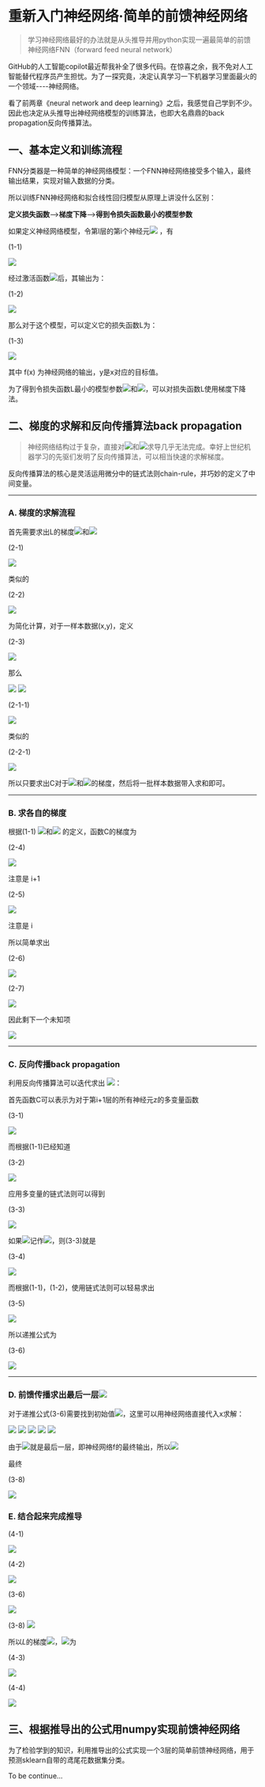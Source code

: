 # 重新入门神经网络·简单的前馈神经网络

> 学习神经网络最好的办法就是从头推导并用python实现一遍最简单的前馈神经网络FNN（forward feed neural network）

GitHub的人工智能copilot最近帮我补全了很多代码。在惊喜之余，我不免对人工智能替代程序员产生担忧。为了一探究竟，决定认真学习一下机器学习里面最火的一个领域----神经网络。

看了前两章《neural network and deep learning》之后，我感觉自己学到不少。因此也决定从头推导出神经网络模型的训练算法，也即大名鼎鼎的back propagation反向传播算法。

## 一、基本定义和训练流程

FNN分类器是一种简单的神经网络模型：一个FNN神经网络接受多个输入，最终输出结果，实现对输入数据的分类。

所以训练FNN神经网络和拟合线性回归模型从原理上讲没什么区别：

**定义损失函数**-->**梯度下降**-->**得到令损失函数最小的模型参数**

如果定义神经网络模型，令第l层的第i个神经元<img src="https://render.githubusercontent.com/render/math?math=z_i^l" > ，有

(1-1)

<img src="https://render.githubusercontent.com/render/math?math=z_i^l = \sum_{k=1}^nw_{ki}^{l-1}a_k^{l-1} + b_i^l" > 

经过激活函数<img src="https://render.githubusercontent.com/render/math?math=\sigma(z)">后，其输出为：

(1-2)

<img src="https://render.githubusercontent.com/render/math?math=z_i^l = \sum_{k=1}^nw_{ki}^{l-1}a_k^{l-1} + b_i^l">      

那么对于这个模型，可以定义它的损失函数L为：

(1-3)

<img src="https://render.githubusercontent.com/render/math?math=L = \frac{1}{2n}\sum_{k=1}^n(f(x_k)-y_k)^2">      

其中 f(x) 为神经网络的输出，y是x对应的目标值。

为了得到令损失函数L最小的模型参数<img src="https://render.githubusercontent.com/render/math?math=w_{ki}^l">和<img src="https://render.githubusercontent.com/render/math?math=b_i^l">，可以对损失函数L使用梯度下降法。

## 二、梯度的求解和反向传播算法back propagation

> 神经网络结构过于复杂，直接对<img src="https://render.githubusercontent.com/render/math?math=w_{ki}^l">和<img src="https://render.githubusercontent.com/render/math?math=b_i^l">求导几乎无法完成。幸好上世纪机器学习的先驱们发明了反向传播算法，可以相当快速的求解梯度。

反向传播算法的核心是灵活运用微分中的链式法则chain-rule，并巧妙的定义了中间变量。

----
### A. 梯度的求解流程

首先需要求出L的梯度<img src="https://render.githubusercontent.com/render/math?math=\frac{\partial L}{\partial w_{ki}^l}">和<img src="https://render.githubusercontent.com/render/math?math=\frac{\partial L}{\partial b_i^l}">

(2-1) 

<img src="https://render.githubusercontent.com/render/math?math=\frac{\partial L}{\partial w_{ki}^l} = \frac{1}{2n} \frac{\partial{\sum_{k=1}^n(f(x_k)-y_k)^2}}{\partial w_{ki}^l} = \frac{1}{2n}\left( \frac{\partial{((f(x_1)-y_1)^2 + ... + f(x_n)-y_n)^2)}}{\partial w_{ki}^l}\right) ">

类似的 

(2-2) 

<img src="https://render.githubusercontent.com/render/math?math=\frac{\partial L}{\partial b_i^l} = \frac{1}{2n} \frac{\partial{\sum_{k=1}^n(f(x_k)-y_k)^2}}{\partial b_i^l} = \frac{1}{2n}\left( \frac{\partial{((f(x_1)-y_1)^2 + ... + f(x_n)-y_n)^2)}}{\partial b_i^l}\right) = \frac{1}{n}\left( \frac{\partial{(\frac{(f(x_1)-y_1)^2}{2} + ... + \frac{(f(x_n)-y_n)^2}{2})}}{\partial b_{i}^l}\right)">

为简化计算，对于一样本数据(x,y)，定义

(2-3) 

<img src="https://render.githubusercontent.com/render/math?math=C = \frac{(f(x)-y)^2}{2}" >

那么

<img src="https://render.githubusercontent.com/render/math?math=\frac{\partial L}{\partial b_i^l}  = \frac{1}{2n}\left( \frac{\partial{((f(x_1)-y_1)^2 + ... + f(x_n)-y_n)^2)}}{\partial b_i^l}\right) = \frac{1}{n}\left( \frac{\partial{(\frac{(f(x_1)-y_1)^2}{2} + ... + \frac{(f(x_n)-y_n)^2}{2})}}{\partial b_i^l}\right)" >

<img src="https://render.githubusercontent.com/render/math?math=\frac{\partial L}{\partial b_i^l}=\frac{1}{n}\left(\frac{\partial (C(x_1)+...+C(x_n))}{\partial b_i^l}\right)" >

(2-1-1)

<img src="https://render.githubusercontent.com/render/math?math=\frac{\partial L}{\partial b_i^l}=\frac{1}{n}\left(\frac{\partial (C(x_1)}{\partial b_i^l}+...+\frac{\partial (C(x_n)}{\partial b_i^l}\right)" >

类似的 

(2-2-1)

<img src="https://render.githubusercontent.com/render/math?math=\frac{\partial L}{\partial w_{ki}^l}=\frac{1}{n}\left(\frac{\partial (C(x_1)}{\partial w_{ki}^l}+...+\frac{\partial (C(x_n)}{\partial w_{ki}^l}\right)" />


所以只要求出C对于<img src="https://render.githubusercontent.com/render/math?math=w_{ki}^l">和<img src="https://render.githubusercontent.com/render/math?math=b_i^l"/>的梯度，然后将一批样本数据带入求和即可。

---

### B. 求各自的梯度

根据(1-1) <img src="https://render.githubusercontent.com/render/math?math=w_{ki}^l">和<img src="https://render.githubusercontent.com/render/math?math=z_i^l"/> 的定义，函数C的梯度为

(2-4)

<img src="https://render.githubusercontent.com/render/math?math=\frac{\partial C}{\partial w_{ki}^l} = \frac{\partial C}{\partial z_i^{l+1}}\frac{\partial z_i^{l+1}}{\partial w_{ki}}" />


注意是 i+1

(2-5) 

<img src="https://render.githubusercontent.com/render/math?math=\frac{\partial C}{\partial b_i^l}= \frac{\partial C}{\partial z_i^l}\frac{\partial z_i^l}{\partial b_i^l}"/>

注意是 i

所以简单求出


(2-6) 

<img src="https://render.githubusercontent.com/render/math?math=\frac{\partial z_i^{l+1}}{\partial w_{ki}^l} = a_k^l = \sigma(z_i^l)"/>


(2-7) 

<img src="https://render.githubusercontent.com/render/math?math=\frac{\partial z_i^l}{\partial b_i^l} = 1"
/>


因此剩下一个未知项 

<img src="https://render.githubusercontent.com/render/math?math=\frac{\partial C}{\partial z_i^l} = ?" />

---

### C. 反向传播back propagation

利用反向传播算法可以迭代求出 <img src="https://render.githubusercontent.com/render/math?math=\frac{\partial C}{\partial z_i^l}" />：

首先函数C可以表示为对于第i+1层的所有神经元z的多变量函数

(3-1)

<img src="https://render.githubusercontent.com/render/math?math=C = C(z_1^{l+1}, z_2^{l+1},...,z_n^{l+1})" />

而根据(1-1)已经知道

(3-2)

<img src="https://render.githubusercontent.com/render/math?math=z^{l+1} = g(z_1^l, z_2^l,..., z_n^l)" />



应用多变量的链式法则可以得到

(3-3)


<img src="https://render.githubusercontent.com/render/math?math=\frac{\partial C}{\partial z_i^l} = \frac{\partial {C(z_1^{l+1}, z_2^{l+1},...,z_n^{l+1})}}{\partial z_i^l}= \frac{\partial C}{\partial z_1^{l+1}}\frac{\partial z_1^{l+1}}{\partial z_i^l} + ... + \frac{\partial C}{\partial z_n^{l+1}}\frac{\partial z_n^{l+1}}{\partial z_i^l}= \sum_{k=1}^n \frac{\partial {C}}{\partial z_k^{l+1}} \frac{\partial z_k^{l+1}}{\partial z_i^l} " />


如果<img src="https://render.githubusercontent.com/render/math?math=\frac{\partial C}{\partial z_i^l}">记作<img src="https://render.githubusercontent.com/render/math?math=\epsilon_i^l"/>，则(3-3)就是

(3-4) 

<img src="https://render.githubusercontent.com/render/math?math=\epsilon_i^l = \sum_{k=1}^n \epsilon_k^{l+1} \frac{\partial z_k^{l+1}}{\partial z_i^l}"/>

而根据(1-1)，(1-2)，使用链式法则可以轻易求出


(3-5)

<img src="https://render.githubusercontent.com/render/math?math=\frac{\partial z_i^{l+1}}{\partial z_k^l} =  \frac{\partial z_i^{l+1}}{\partial a_k^l} \frac{\partial a_k^l}{\partial z_k^l}=w_{ki}^l \sigma'(z_k^l)"/>


所以递推公式为

(3-6) 

<img src="https://render.githubusercontent.com/render/math?math=\epsilon_i^l = \sum_{k=1}^n \epsilon_k^{l+1} w_{ki}^l \sigma'(z_i^l)"/>

---
### D. 前馈传播求出最后一层<img src="https://render.githubusercontent.com/render/math?math=\epsilon_i^{out}"/>

对于递推公式(3-6)需要找到初始值<img src="https://render.githubusercontent.com/render/math?math=\epsilon_i^{out}"/>，这里可以用神经网络直接代入x求解：

<img src="https://render.githubusercontent.com/render/math?math=\epsilon_i^{out} = \frac{\partial C}{\partial{z_i^{out}}} "/>

<img src="https://render.githubusercontent.com/render/math?math==\frac{\partial((f(x)-y)^2/2)}{\partial z_i^{out}} "/>

<img src="https://render.githubusercontent.com/render/math?math== \frac{\partial((f(a_1^{out}, a_2^{out},..., a_n^{out})-y)^2/2)}{\partial z_i^{out}}"/>

<img src="https://render.githubusercontent.com/render/math?math== \frac{\partial((f(a_1^{out}, a_2^{out},..., a_n^{out})-y)^2/2)}{\partial a_i^{out}}\frac{\partial a_i^{out}}{\partial z_i^{out}}"/>

<img src="https://render.githubusercontent.com/render/math?math== (f-y) \frac{\partial f}{\partial a_i^{out}} \sigma'(z_i^{out})"/>


由于<img src="https://render.githubusercontent.com/render/math?math=a_i^{out}"/>就是最后一层，即神经网络f的最终输出，所以<img src="https://render.githubusercontent.com/render/math?math=\frac{\partial f}{\partial a_i^{out}} = 1"/> 

最终

(3-8) 

<img src="https://render.githubusercontent.com/render/math?math=\epsilon_i^{out} = (f-y)\sigma'(z_i^{out})"/>

### E. 结合起来完成推导

(4-1) 

<img src="https://render.githubusercontent.com/render/math?math=\frac{\partial C}{\partial w_{ki}^l} = \epsilon_i^l\frac{\partial z_i^{l+1}}{\partial w_{ki}^l}= \epsilon_i^l \sigma(z_i^l)"/>


(4-2) 

<img src="https://render.githubusercontent.com/render/math?math=\frac{\partial C}{\partial b_i^l} = \epsilon_i^l"/>


(3-6) 

<img src="https://render.githubusercontent.com/render/math?math=\epsilon_i^l = \sum_{k=1}^n \epsilon_k^{l+1} w_{ki}^l \sigma'(z_i^l)"/>


(3-8) 
<img src="https://render.githubusercontent.com/render/math?math=\epsilon_i^{out} = (f-y)\sigma'(z_i^{out})"/>


所以$L$的梯度<img src="https://render.githubusercontent.com/render/math?math=\frac{\partial L}{\partial w_{ki}^l}"/>，<img src="https://render.githubusercontent.com/render/math?math=\frac{\partial L}{\partial b_i^l}"/>为

(4-3) 

<img src="https://render.githubusercontent.com/render/math?math=\frac{\partial L}{\partial w_{ki}^l} = \frac{1}{n}\sum_{k=1}^n \frac{\partial C(x_k)}{\partial w_{ki}^l}"/>


(4-4) 

<img src="https://render.githubusercontent.com/render/math?math=\frac{\partial L}{\partial b_i^l} = \frac{1}{n}\sum_{k=1}^n \frac{\partial C(x_k)}{\partial b_i^l}" />


## 三、根据推导出的公式用numpy实现前馈神经网络

为了检验学到的知识，利用推导出的公式实现一个3层的简单前馈神经网络，用于预测sklearn自带的鸢尾花数据集分类。

To be continue...
